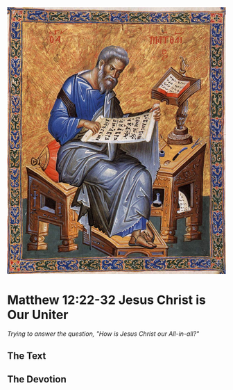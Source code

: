 <img class="intro-right" src="art-matthew.jpg">

# Matthew 12:22-32 Jesus Christ is Our Uniter

*Trying to answer the question, "How is Jesus Christ our All-in-all?"*

## The Text

## The Devotion